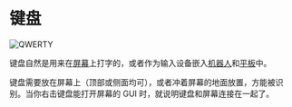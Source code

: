 # 键盘

![QWERTY](oredict:opencomputers:keyboard)

键盘自然是用来在[屏幕](screen1.md)上打字的，或者作为输入设备嵌入[机器人](robot.md)和[平板](../item/tablet.md)中。

键盘需要放在屏幕上（顶部或侧面均可），或者冲着屏幕的地面放置，方能被识别。当你右击键盘能打开屏幕的 GUI 时，就说明键盘和屏幕连接在一起了。
